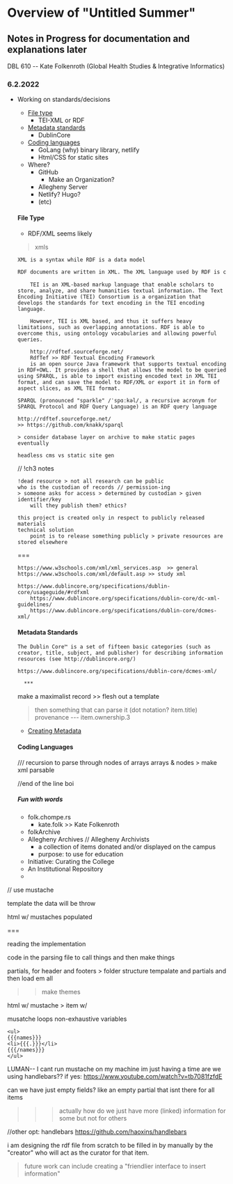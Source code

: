 # Overview of "Untitled Summer"

## Notes in Progress for documentation and explanations later

DBL 610 -- Kate Folkenroth (Global Health Studies & Integrative Informatics)

### 6.2.2022

- Working on standards/decisions
    - [File type](#file-type)
        - TEI-XML or RDF
    - [Metadata standards](#metadata-standards)
        - DublinCore
    - [Coding languages](#coding-languages)
        - GoLang (why)
            binary library, netlify 
        - Html/CSS for static sites
    - Where?
        - GitHub 
            - Make an Organization?
        - Allegheny Server
        - Netlify? Hugo?
        - (etc)
    
    #### File Type 

    * RDF/XML seems likely
    > xmls 

    ```xml vs rdf
    XML is a syntax while RDF is a data model

    RDF documents are written in XML. The XML language used by RDF is called RDF/XML. By using XML, RDF information can easily be exchanged between different types of computers using different types of operating systems and application languages.
    ```

    ```tei xml vs rdf xml
        TEI is an XML-based markup language that enable scholars to store, analyze, and share humanities textual information. The Text Encoding Initiative (TEI) Consortium is a organization that develops the standards for text encoding in the TEI encoding language.

        However, TEI is XML based, and thus it suffers heavy limitations, such as overlapping annotations. RDF is able to overcome this, using ontology vocabularies and allowing powerful queries.

        http://rdftef.sourceforge.net/
        RdfTef >> RDF Textual Encoding Framework
        is an open source Java framework that supports textual encoding in RDF+OWL. It provides a shell that allows the model to be queried using SPARQL, is able to import existing encoded text in XML TEI format, and can save the model to RDF/XML or export it in form of aspect slices, as XML TEI format.

    ```

    ```Sparql
    SPARQL (pronounced "sparkle" /ˈspɑːkəl/, a recursive acronym for SPARQL Protocol and RDF Query Language) is an RDF query language
    ```

    ```Otro Links
    http://rdftef.sourceforge.net/
    >> https://github.com/knakk/sparql

    > consider database layer on archive to make static pages eventually

    headless cms vs static site gen
    ```


    // !ch3 notes
    ```
    !dead resource > not all research can be public 
    who is the custodian of records // permission-ing
    > someone asks for access > determined by custodian > given identifier/key
        will they publish them? ethics?

    this project is created only in respect to publicly released materials
    technical solution
        point is to release something publicly > private resources are stored elsewhere
    ```

    === 
    ``` general xml rdf resources
    https://www.w3schools.com/xml/xml_services.asp  >> general
    https://www.w3schools.com/xml/default.asp >> study xml

    https://www.dublincore.org/specifications/dublin-core/usageguide/#rdfxml
        https://www.dublincore.org/specifications/dublin-core/dc-xml-guidelines/
        https://www.dublincore.org/specifications/dublin-core/dcmes-xml/

    ```

    #### Metadata Standards
    ```Dublin bb
    The Dublin Core™ is a set of fifteen basic categories (such as creator, title, subject, and publisher) for describing information resources (see http://dublincore.org/)

    https://www.dublincore.org/specifications/dublin-core/dcmes-xml/

    ```

        ***
    make a maximalist record >> flesh out a template
    > then something that can parse it 
    (dot notation? item.title)
    provenance ---  item.ownership.3

    * [Creating Metadata](https://www.dublincore.org/resources/userguide/creating_metadata/)

    #### Coding Languages

    /// recursion to parse through nodes of arrays
        arrays & nodes >
    make xml parsable

    //end of the line boi


    ##### Fun with words
    - folk.chompe.rs
        - kate.folk >> Kate Folkenroth
    - folkArchive
    - Allegheny Archives // Allegheny Archivists
        - a collection of items donated and/or displayed on the campus
        - purpose: to use for education
    - Initiative: Curating the College
    - An Institutional Repository 
    - 


//
use mustache


template
 the data will be throw


 html w/ mustaches populated

 ===

 reading the implementation 

 code in the parsing file to call things and then make things



partials, for header and footers > folder structure 
tempalate and partials and then load em all

>> make themes 

html w/ mustache > item w/ 

musatche loops 
non-exhaustive variables

```
<ul>
{{{names}}}
<li>{{{.}}}</li>
{{{/names}}}
</ul>
```

LUMAN-- 
I cant run mustache on my machine im just having a time 
are we using handlebars??
    if yes: https://www.youtube.com/watch?v=tb7081fzfdE


can we have just empty fields?
like an empty partial that isnt there for all items

>>> actually how do we just have more  (linked) information for some but not for others

//other opt: handlebars
https://github.com/haoxins/handlebars


i am designing the rdf file from scratch to be filled in by manually by the "creator" who will act as the curator for that item. 
> future work can include creating a "friendlier interface to insert information"



